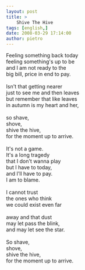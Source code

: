 ```yaml
---
layout: post
title: >
    Shive The Hive
tags: [english,]
date: 2008-03-29 17:14:00
author: pietro
---
```

<div style="text-align: left">Feeling something back today<br/>feeling something's up to be<br/>and I am not ready to the<br/>big bill, price in end to pay.<br/><br/>Isn't that getting nearer<br/>just to see me and then leaves<br/>but remember that like leaves<br/>in autumn is my heart and her,<br/><br/>so shave,<br/>shove,<br/>shive the hive,<br/>for the moment up to arrive.<br/><br/>It's not a game.<br/>It's a long tragedy<br/>that I don't wanna play<br/>but I have to today,<br/>and I'll have to pay.<br/>I am to blame.<br/><br/>I cannot trust<br/>the ones who think<br/>we could exist even far<br/><br/>away and that dust<br/>may let pass the blink,<br/>and may let see the star.<br/><br/>So shave,<br/>shove,<br/>shive the hive,<br/>for the moment up to arrive.<br/><br/>
